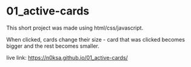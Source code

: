 # 01_active-cards
This short project was made using html/css/javascript.

When clicked, cards change their size - card that was clicked becomes bigger and the rest becomes smaller.

live link: https://n0ksa.github.io/01_active-cards/
